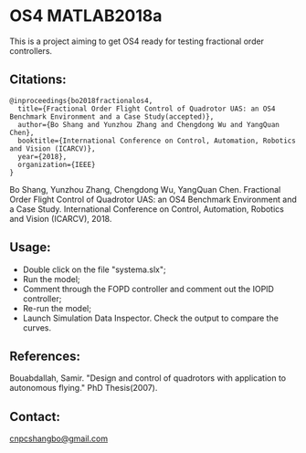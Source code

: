 # OS4 MATLAB2018a


This is a project aiming to get OS4 ready for testing fractional order controllers.



## Citations:
```
@inproceedings{bo2018fractionalos4,
  title={Fractional Order Flight Control of Quadrotor UAS: an OS4 Benchmark Environment and a Case Study(accepted)},
  author={Bo Shang and Yunzhou Zhang and Chengdong Wu and YangQuan Chen},
  booktitle={International Conference on Control, Automation, Robotics and Vision (ICARCV)},
  year={2018},
  organization={IEEE}
}
```
Bo Shang, Yunzhou Zhang, Chengdong Wu, YangQuan Chen. Fractional Order Flight Control of Quadrotor UAS: an OS4 Benchmark Environment and a Case Study. International Conference on Control, Automation, Robotics and Vision (ICARCV), 2018.

## Usage:
* Double click on the file "systema.slx";
* Run the model;
* Comment through the FOPD controller and comment out the IOPID controller;
* Re-run the model;
* Launch Simulation Data Inspector. Check the output to compare the curves.

## References:
Bouabdallah, Samir. "Design and control of quadrotors with application to autonomous flying." PhD Thesis(2007).



## Contact:

cnpcshangbo@gmail.com
